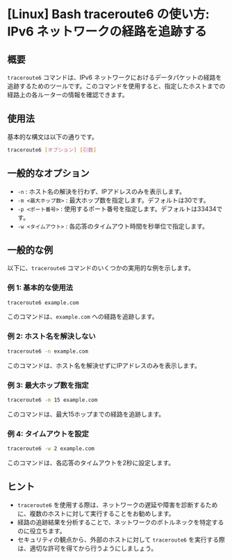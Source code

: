 # [Linux] Bash traceroute6 の使い方: IPv6 ネットワークの経路を追跡する

## 概要
`traceroute6` コマンドは、IPv6 ネットワークにおけるデータパケットの経路を追跡するためのツールです。このコマンドを使用すると、指定したホストまでの経路上の各ルーターの情報を確認できます。

## 使用法
基本的な構文は以下の通りです。

```bash
traceroute6 [オプション] [引数]
```

## 一般的なオプション
- `-n` : ホスト名の解決を行わず、IPアドレスのみを表示します。
- `-m <最大ホップ数>` : 最大ホップ数を指定します。デフォルトは30です。
- `-p <ポート番号>` : 使用するポート番号を指定します。デフォルトは33434です。
- `-w <タイムアウト>` : 各応答のタイムアウト時間を秒単位で指定します。

## 一般的な例
以下に、`traceroute6` コマンドのいくつかの実用的な例を示します。

### 例 1: 基本的な使用法
```bash
traceroute6 example.com
```
このコマンドは、`example.com` への経路を追跡します。

### 例 2: ホスト名を解決しない
```bash
traceroute6 -n example.com
```
このコマンドは、ホスト名を解決せずにIPアドレスのみを表示します。

### 例 3: 最大ホップ数を指定
```bash
traceroute6 -m 15 example.com
```
このコマンドは、最大15ホップまでの経路を追跡します。

### 例 4: タイムアウトを設定
```bash
traceroute6 -w 2 example.com
```
このコマンドは、各応答のタイムアウトを2秒に設定します。

## ヒント
- `traceroute6` を使用する際は、ネットワークの遅延や障害を診断するために、複数のホストに対して実行することをお勧めします。
- 経路の追跡結果を分析することで、ネットワークのボトルネックを特定するのに役立ちます。
- セキュリティの観点から、外部のホストに対して `traceroute6` を実行する際は、適切な許可を得てから行うようにしましょう。